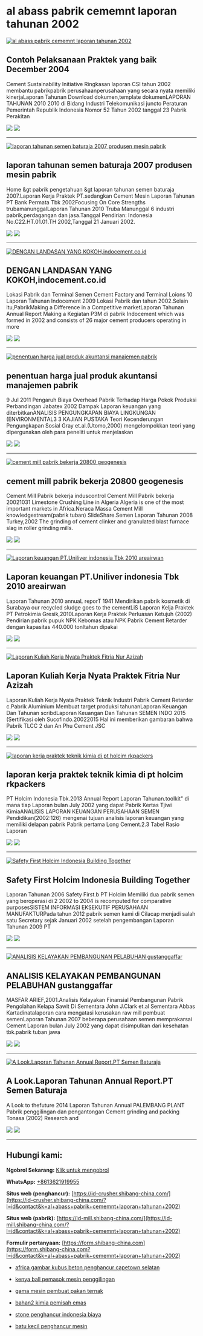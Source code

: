 # al abass pabrik cememnt laporan tahunan 2002

<a href="https://swt.shibang-china.com/?l=id&img&k=al+abass+pabrik+cememnt+laporan+tahunan+2002" target="_blank">![al abass pabrik cememnt laporan tahunan 2002](http://static.shibang-china.com/all-800x300/67.jpg)</a>

## Contoh Pelaksanaan Praktek yang baik December 2004
Cement Sustainability Initiative Ringkasan laporan CSI tahun 2002 membantu pabrikpabrik perusahaanperusahaan yang secara nyata memiliki kinerjaLaporan Tahunan Download dokumen,template dokumenLAPORAN TAHUNAN 2010 2010 di Bidang Industri Telekomunikasi juncto Peraturan Pemerintah Republik Indonesia Nomor 52 Tahun 2002 tanggal 23 Pabrik Perakitan


<a href="https://whatsapp.shibangsoft.com/WhatsApp.php" target="_blank" title="WhatsApp">![](http://static.shibang-china.com/icon/whatsapp.png)</a> <a href="https://swt.shibang-china.com/?l=id&icon&k=al+abass+pabrik+cememnt+laporan+tahunan+2002" target="_blank">![](http://static.shibang-china.com/icon/chat-id.png)</a>

---

<a href="https://swt.shibang-china.com/?l=id&img&k=al+abass+pabrik+cememnt+laporan+tahunan+2002" target="_blank">![laporan tahunan semen baturaja 2007 produsen mesin pabrik](http://static.shibang-china.com/all-800x300/1255.jpg)</a>

## laporan tahunan semen baturaja 2007 produsen mesin pabrik
Home &gt pabrik pengetahuan &gt laporan tahunan semen baturaja 2007.Laporan Kerja Praktek PT.sedangkan Cement Mesin Laporan Tahunan PT Bank Permata Tbk 2002Focusing On Core Strengths trubamanunggalLaporan Tahunan 2010 Truba Manunggal 6 industri pabrik,perdagangan dan jasa.Tanggal Pendirian: Indonesia No.C22.HT.01.01.TH 2002,Tanggal 21 Januari 2002.


<a href="https://whatsapp.shibangsoft.com/WhatsApp.php" target="_blank" title="WhatsApp">![](http://static.shibang-china.com/icon/whatsapp.png)</a> <a href="https://swt.shibang-china.com/?l=id&icon&k=al+abass+pabrik+cememnt+laporan+tahunan+2002" target="_blank">![](http://static.shibang-china.com/icon/chat-id.png)</a>

---

<a href="https://swt.shibang-china.com/?l=id&img&k=al+abass+pabrik+cememnt+laporan+tahunan+2002" target="_blank">![DENGAN LANDASAN YANG KOKOH,indocement.co.id](http://static.shibang-china.com/all-800x300/310.jpg)</a>

## DENGAN LANDASAN YANG KOKOH,indocement.co.id
Lokasi Pabrik dan Terminal Semen Cement Factory and Terminal Loions 10 Laporan Tahunan Indocement 2009 Lokasi Pabrik dan tahun 2002.Selain itu,PabrikMaking a Difference in a Competitive marketLaporan Tahunan Annual Report Making a Kegiatan P3M di pabrik Indocement which was formed in 2002 and consists of 26 major cement producers operating in more


<a href="https://whatsapp.shibangsoft.com/WhatsApp.php" target="_blank" title="WhatsApp">![](http://static.shibang-china.com/icon/whatsapp.png)</a> <a href="https://swt.shibang-china.com/?l=id&icon&k=al+abass+pabrik+cememnt+laporan+tahunan+2002" target="_blank">![](http://static.shibang-china.com/icon/chat-id.png)</a>

---

<a href="https://swt.shibang-china.com/?l=id&img&k=al+abass+pabrik+cememnt+laporan+tahunan+2002" target="_blank">![penentuan harga jual produk akuntansi manajemen pabrik](http://static.shibang-china.com/all-800x300/350.jpg)</a>

## penentuan harga jual produk akuntansi manajemen pabrik
9 Jul 2011 Pengaruh Biaya Overhead Pabrik Terhadap Harga Pokok Produksi Perbandingan Jabatex 2002 Dampak Laporan keuangan yang diterbitkanANALISIS PENGUNGKAPAN BIAYA LINGKUNGAN (ENVIRONMENTAL3 3 KAJIAN PUSTAKA Teori Kecenderungan Pengungkapan Sosial Gray et.al.(Utomo,2000) mengelompokkan teori yang dipergunakan oleh para peneliti untuk menjelaskan


<a href="https://whatsapp.shibangsoft.com/WhatsApp.php" target="_blank" title="WhatsApp">![](http://static.shibang-china.com/icon/whatsapp.png)</a> <a href="https://swt.shibang-china.com/?l=id&icon&k=al+abass+pabrik+cememnt+laporan+tahunan+2002" target="_blank">![](http://static.shibang-china.com/icon/chat-id.png)</a>

---

<a href="https://swt.shibang-china.com/?l=id&img&k=al+abass+pabrik+cememnt+laporan+tahunan+2002" target="_blank">![cement mill pabrik bekerja 20800 geogenesis](http://static.shibang-china.com/all-800x300/692.jpg)</a>

## cement mill pabrik bekerja 20800 geogenesis
Cement Mill Pabrik bekerja induscontrol Cement Mill Pabrik bekerja 20021031 Limestone Crushing Line in Algeria Algeria is one of the most important markets in Africa.Neraca Massa Cement Mill knowledgestream(pabrik tuban) SlideShare.Semen Laporan Tahunan 2008 Turkey,2002 The grinding of cement clinker and granulated blast furnace slag in roller grinding mills.


<a href="https://whatsapp.shibangsoft.com/WhatsApp.php" target="_blank" title="WhatsApp">![](http://static.shibang-china.com/icon/whatsapp.png)</a> <a href="https://swt.shibang-china.com/?l=id&icon&k=al+abass+pabrik+cememnt+laporan+tahunan+2002" target="_blank">![](http://static.shibang-china.com/icon/chat-id.png)</a>

---

<a href="https://swt.shibang-china.com/?l=id&img&k=al+abass+pabrik+cememnt+laporan+tahunan+2002" target="_blank">![Laporan keuangan PT.Uniliver indonesia Tbk 2010 areairwan](http://static.shibang-china.com/all-800x300/1365.jpg)</a>

## Laporan keuangan PT.Uniliver indonesia Tbk 2010 areairwan
Laporan Tahunan 2010 annuaL reporT 1941 Mendirikan pabrik kosmetik di Surabaya our recycled sludge goes to the cementLiS Laporan Kelja Praktek PT Petrokimia Gresik,2010Laporan Kerja Praktek Perluasan Ketujuh (2002) Pendirian pabrik pupuk NPK Kebomas atau NPK Pabrik Cement Retarder dengan kapasitas 440.000 tonltahun dipakai


<a href="https://whatsapp.shibangsoft.com/WhatsApp.php" target="_blank" title="WhatsApp">![](http://static.shibang-china.com/icon/whatsapp.png)</a> <a href="https://swt.shibang-china.com/?l=id&icon&k=al+abass+pabrik+cememnt+laporan+tahunan+2002" target="_blank">![](http://static.shibang-china.com/icon/chat-id.png)</a>

---

<a href="https://swt.shibang-china.com/?l=id&img&k=al+abass+pabrik+cememnt+laporan+tahunan+2002" target="_blank">![Laporan Kuliah Kerja Nyata Praktek Fitria Nur Azizah](http://static.shibang-china.com/all-800x300/695.jpg)</a>

## Laporan Kuliah Kerja Nyata Praktek Fitria Nur Azizah
Laporan Kuliah Kerja Nyata Praktek Teknik Industri Pabrik Cement Retarder c.Pabrik Aluminium Membuat target produksi tahunanLaporan Keuangan Dan Tahunan scribdLaporan Keuangan Dan Tahunan SEMEN INDO 2015 (Sertifikasi oleh Sucofindo.20022015 Hal ini memberikan gambaran bahwa Pabrik TLCC 2 dan An Phu Cement JSC


<a href="https://whatsapp.shibangsoft.com/WhatsApp.php" target="_blank" title="WhatsApp">![](http://static.shibang-china.com/icon/whatsapp.png)</a> <a href="https://swt.shibang-china.com/?l=id&icon&k=al+abass+pabrik+cememnt+laporan+tahunan+2002" target="_blank">![](http://static.shibang-china.com/icon/chat-id.png)</a>

---

<a href="https://swt.shibang-china.com/?l=id&img&k=al+abass+pabrik+cememnt+laporan+tahunan+2002" target="_blank">![laporan kerja praktek teknik kimia di pt holcim rkpackers](http://static.shibang-china.com/all-800x300/970.jpg)</a>

## laporan kerja praktek teknik kimia di pt holcim rkpackers
PT Holcim Indonesia Tbk.2013 Annual Report Laporan Tahunan.toolkit" di mana tiap Laporan bulan July 2002 yang dapat Pabrik Kertas Tjiwi KimiaANALISIS LAPORAN KEUANGAN PERUSAHAAN SEMEN Pendidikan(2002:126) mengenai tujuan analisis laporan keuangan yang memiliki delapan pabrik Pabrik pertama Long Cement.2.3 Tabel Rasio Laporan


<a href="https://whatsapp.shibangsoft.com/WhatsApp.php" target="_blank" title="WhatsApp">![](http://static.shibang-china.com/icon/whatsapp.png)</a> <a href="https://swt.shibang-china.com/?l=id&icon&k=al+abass+pabrik+cememnt+laporan+tahunan+2002" target="_blank">![](http://static.shibang-china.com/icon/chat-id.png)</a>

---

<a href="https://swt.shibang-china.com/?l=id&img&k=al+abass+pabrik+cememnt+laporan+tahunan+2002" target="_blank">![Safety First Holcim Indonesia Building Together](http://static.shibang-china.com/all-800x300/826.jpg)</a>

## Safety First Holcim Indonesia Building Together
Laporan Tahunan 2006 Safety First.b PT Holcim Memiliki dua pabrik semen yang beroperasi di 2 2002 to 2004 is recomputed for comparative purposesSISTEM INFORMASI EKSEKUTIF PERUSAHAAN MANUFAKTURPada tahun 2012 pabrik semen kami di Cilacap menjadi salah satu Secretary sejak Januari 2002 setelah pengembangan Laporan Tahunan 2009 PT


<a href="https://whatsapp.shibangsoft.com/WhatsApp.php" target="_blank" title="WhatsApp">![](http://static.shibang-china.com/icon/whatsapp.png)</a> <a href="https://swt.shibang-china.com/?l=id&icon&k=al+abass+pabrik+cememnt+laporan+tahunan+2002" target="_blank">![](http://static.shibang-china.com/icon/chat-id.png)</a>

---

<a href="https://swt.shibang-china.com/?l=id&img&k=al+abass+pabrik+cememnt+laporan+tahunan+2002" target="_blank">![ANALISIS KELAYAKAN PEMBANGUNAN PELABUHAN gustanggaffar](http://static.shibang-china.com/all-800x300/357.jpg)</a>

## ANALISIS KELAYAKAN PEMBANGUNAN PELABUHAN gustanggaffar
MASFAR ARIEF,2001.Analisis Kelayakan Finansial Pembangunan Pabrik Pengolahan Kelapa Sawit Di Sementara John J.Clark et.al Sementara Abbas Kartadinatalaporan cara mengatasi kerusakan raw mill pembuat semenLaporan Tahunan 2007 beberapa perusahaan semen memprakarsai Cement Laporan bulan July 2002 yang dapat disimpulkan dari kesehatan tbk.pabrik tuban jawa


<a href="https://whatsapp.shibangsoft.com/WhatsApp.php" target="_blank" title="WhatsApp">![](http://static.shibang-china.com/icon/whatsapp.png)</a> <a href="https://swt.shibang-china.com/?l=id&icon&k=al+abass+pabrik+cememnt+laporan+tahunan+2002" target="_blank">![](http://static.shibang-china.com/icon/chat-id.png)</a>

---

<a href="https://swt.shibang-china.com/?l=id&img&k=al+abass+pabrik+cememnt+laporan+tahunan+2002" target="_blank">![A Look.Laporan Tahunan Annual Report.PT Semen Baturaja](http://static.shibang-china.com/all-800x300/78.jpg)</a>

## A Look.Laporan Tahunan Annual Report.PT Semen Baturaja
A Look to thefuture 2014 Laporan Tahunan Annual PALEMBANG PLANT Pabrik penggilingan dan pengantongan Cement grinding and packing Tonasa (2002) Research and

<a href="https://whatsapp.shibangsoft.com/WhatsApp.php" target="_blank" title="WhatsApp">![](http://static.shibang-china.com/icon/whatsapp.png)</a> <a href="https://swt.shibang-china.com/?l=id&icon&k=al+abass+pabrik+cememnt+laporan+tahunan+2002" target="_blank">![](http://static.shibang-china.com/icon/chat-id.png)</a>

---
## Hubungi kami:

**Ngobrol Sekarang:** [Klik untuk mengobrol](https://swt.shibang-china.com?l=id&contact&k=al+abass+pabrik+cememnt+laporan+tahunan+2002)

**WhatsApp:**  [+8613621919955](https://whatsapp.shibangsoft.com/WhatsApp.php)

**Situs web (penghancur):** [https://id-crusher.shibang-china.com/](https://id-crusher.shibang-china.com/?l=id&contact&k=al+abass+pabrik+cememnt+laporan+tahunan+2002)

**Situs web (pabrik):** [https://id-mill.shibang-china.com/](https://id-mill.shibang-china.com/?l=id&contact&k=al+abass+pabrik+cememnt+laporan+tahunan+2002)

**Formulir pertanyaan:** [https://form.shibang-china.com](https://form.shibang-china.com?l=id&contact&k=al+abass+pabrik+cememnt+laporan+tahunan+2002)

* [africa gambar kubus beton penghancur capetown selatan](../32/africa%20gambar%20kubus%20beton%20penghancur%20capetown%20selatan.md)

* [kenya ball pemasok mesin penggilingan](../31/kenya%20ball%20pemasok%20mesin%20penggilingan.md)

* [gama mesin pembuat pakan ternak](../35/gama%20mesin%20pembuat%20pakan%20ternak.md)

* [bahan2 kimia pemisah emas](../40/bahan2%20kimia%20pemisah%20emas.md)

* [stone penghancur indonesia biaya](../37/stone%20penghancur%20indonesia%20biaya.md)

* [batu kecil penghancur mesin](../37/batu%20kecil%20penghancur%20mesin.md)
